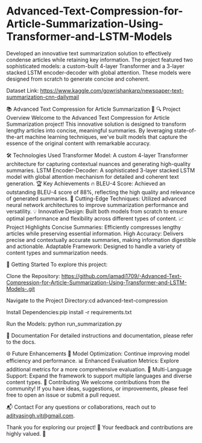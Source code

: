 # Advanced-Text-Compression-for-Article-Summarization-Using-Transformer-and-LSTM-Models #

Developed an innovative text summarization solution to effectively condense articles while retaining key information. The project featured two sophisticated models: a custom-built 4-layer Transformer and a 3-layer stacked LSTM encoder-decoder with global attention. These models were designed from scratch to generate concise and coherent.

Dataset Link: https://www.kaggle.com/gowrishankarp/newspaper-text-summarization-cnn-dailymail

📚 Advanced Text Compression for Article Summarization 🚀
🔍 Project Overview
Welcome to the Advanced Text Compression for Article Summarization project! This innovative solution is designed to transform lengthy articles into concise, meaningful summaries. By leveraging state-of-the-art machine learning techniques, we've built models that capture the essence of the original content with remarkable accuracy.

🛠️ Technologies Used
Transformer Model: A custom 4-layer Transformer architecture for capturing contextual nuances and generating high-quality summaries.
LSTM Encoder-Decoder: A sophisticated 3-layer stacked LSTM model with global attention mechanism for detailed and coherent text generation.
🏆 Key Achievements
🔥 BLEU-4 Score: Achieved an outstanding BLEU-4 score of 88%, reflecting the high quality and relevance of generated summaries.
🌟 Cutting-Edge Techniques: Utilized advanced neural network architectures to improve summarization performance and versatility.
💡 Innovative Design: Built both models from scratch to ensure optimal performance and flexibility across different types of content.
📈 Project Highlights
Concise Summaries: Efficiently compresses lengthy articles while preserving essential information.
High Accuracy: Delivers precise and contextually accurate summaries, making information digestible and actionable.
Adaptable Framework: Designed to handle a variety of content types and summarization needs.

📂 Getting Started
To explore this project:

Clone the Repository: https://github.com/iamadi1709/-Advanced-Text-Compression-for-Article-Summarization-Using-Transformer-and-LSTM-Models-.git

Navigate to the Project Directory:cd advanced-text-compression

Install Dependencies:pip install -r requirements.txt

Run the Models: python run_summarization.py

📜 Documentation
For detailed instructions and documentation, please refer to the docs.

🌐 Future Enhancements
🚀 Model Optimization: Continue improving model efficiency and performance.
📊 Enhanced Evaluation Metrics: Explore additional metrics for a more comprehensive evaluation.
🔄 Multi-Language Support: Expand the framework to support multiple languages and diverse content types.
🤝 Contributing
We welcome contributions from the community! If you have ideas, suggestions, or improvements, please feel free to open an issue or submit a pull request.

📬 Contact
For any questions or collaborations, reach out to adityasingh.vit@gmail.com.

Thank you for exploring our project! 🌟 Your feedback and contributions are highly valued. 🚀
